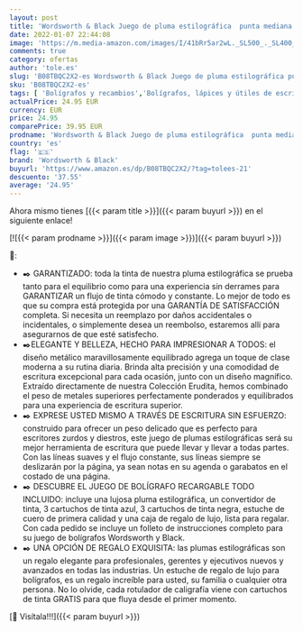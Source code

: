 ```yaml
---
layout: post
title: 'Wordsworth & Black Juego de pluma estilográfica  punta mediana  incluye 6 cartuchos de tinta y convertidor de recarga de tinta  estuche de regalo  bolígrafos de escritura suave [Cromo negro]'
date: 2022-01-07 22:44:08
image: 'https://m.media-amazon.com/images/I/41bRr5ar2wL._SL500_._SL400_.jpg'
comments: true
category: ofertas
author: 'tole.es'
slug: 'B08TBQC2X2-es Wordsworth & Black Juego de pluma estilográfica punta...'
sku: 'B08TBQC2X2-es'
tags: [ 'Bolígrafos y recambios','Bolígrafos, lápices y útiles de escritura','Oficina y papelería','Plumas estilográficas','bolígrafos','wordsworth & black', ]
actualPrice: 24.95 EUR
currency: EUR
price: 24.95
comparePrice: 39.95 EUR
prodname: 'Wordsworth & Black Juego de pluma estilográfica  punta mediana  incluye 6 cartuchos de tinta y convertidor de recarga de tinta  estuche de regalo  bolígrafos de escritura suave [Cromo negro]'
country: 'es'
flag: '🇪🇸'
brand: 'Wordsworth & Black'
buyurl: 'https://www.amazon.es/dp/B08TBQC2X2/?tag=tolees-21'
descuento: '37.55'
average: '24.95'
---
```


Ahora mismo tienes [{{< param title >}}]({{< param buyurl >}}) en el siguiente enlace!

[![{{< param prodname >}}]({{< param image >}})]({{< param buyurl >}})

🔎:

- ✒️ GARANTIZADO: toda la tinta de nuestra pluma estilográfica se prueba tanto para el equilibrio como para una experiencia sin derrames para GARANTIZAR un flujo de tinta cómodo y constante. Lo mejor de todo es que su compra está protegida por una GARANTÍA DE SATISFACCIÓN completa. Si necesita un reemplazo por daños accidentales o incidentales, o simplemente desea un reembolso, estaremos allí para asegurarnos de que esté satisfecho.
- ✒️ELEGANTE Y BELLEZA, HECHO PARA IMPRESIONAR A TODOS: el diseño metálico maravillosamente equilibrado agrega un toque de clase moderna a su rutina diaria. Brinda alta precisión y una comodidad de escritura excepcional para cada ocasión, junto con un diseño magnífico. Extraído directamente de nuestra Colección Erudita, hemos combinado el peso de metales superiores perfectamente ponderados y equilibrados para una experiencia de escritura superior.
- ✒️ EXPRESE USTED MISMO A TRAVÉS DE ESCRITURA SIN ESFUERZO: construido para ofrecer un peso delicado que es perfecto para escritores zurdos y diestros, este juego de plumas estilográficas será su mejor herramienta de escritura que puede llevar y llevar a todas partes. Con las líneas suaves y el flujo constante, sus líneas siempre se deslizarán por la página, ya sean notas en su agenda o garabatos en el costado de una página.
- ✒️ DESCUBRE EL JUEGO DE BOLÍGRAFO RECARGABLE TODO INCLUIDO: incluye una lujosa pluma estilográfica, un convertidor de tinta, 3 cartuchos de tinta azul, 3 cartuchos de tinta negra, estuche de cuero de primera calidad y una caja de regalo de lujo, lista para regalar. Con cada pedido se incluye un folleto de instrucciones completo para su juego de bolígrafos Wordsworth y Black.
- ✒️ UNA OPCIÓN DE REGALO EXQUISITA: las plumas estilográficas son un regalo elegante para profesionales, gerentes y ejecutivos nuevos y avanzados en todas las industrias. Un estuche de regalo de lujo para bolígrafos, es un regalo increíble para usted, su familia o cualquier otra persona. No lo olvide, cada rotulador de caligrafía viene con cartuchos de tinta GRATIS para que fluya desde el primer momento.

[🛒 Visítala!!!]({{< param buyurl >}})
